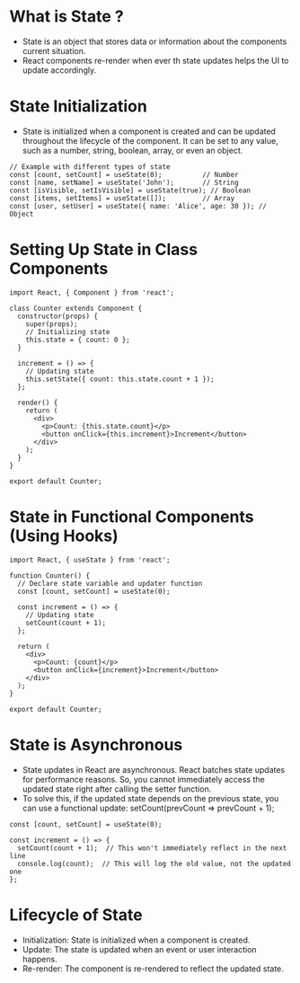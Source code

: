 # What is State ?

- State is an object that stores data or information about the components current situation.
- React components re-render when ever th state updates helps the UI to update accordingly.

# State Initialization

- State is initialized when a component is created and can be updated throughout the lifecycle of the component. It can be set to any value, such as a number, string, boolean, array, or even an object.

```
// Example with different types of state
const [count, setCount] = useState(0);          // Number
const [name, setName] = useState('John');       // String
const [isVisible, setIsVisible] = useState(true); // Boolean
const [items, setItems] = useState([]);         // Array
const [user, setUser] = useState({ name: 'Alice', age: 30 }); // Object

```

# Setting Up State in Class Components

```
import React, { Component } from 'react';

class Counter extends Component {
  constructor(props) {
    super(props);
    // Initializing state
    this.state = { count: 0 };
  }

  increment = () => {
    // Updating state
    this.setState({ count: this.state.count + 1 });
  };

  render() {
    return (
      <div>
        <p>Count: {this.state.count}</p>
        <button onClick={this.increment}>Increment</button>
      </div>
    );
  }
}

export default Counter;

```

# State in Functional Components (Using Hooks)

```
import React, { useState } from 'react';

function Counter() {
  // Declare state variable and updater function
  const [count, setCount] = useState(0);

  const increment = () => {
    // Updating state
    setCount(count + 1);
  };

  return (
    <div>
      <p>Count: {count}</p>
      <button onClick={increment}>Increment</button>
    </div>
  );
}

export default Counter;

```

# State is Asynchronous

- State updates in React are asynchronous. React batches state updates for performance reasons. So, you cannot immediately access the updated state right after calling the setter function.
- To solve this, if the updated state depends on the previous state, you can use a functional update: setCount(prevCount => prevCount + 1);

```
const [count, setCount] = useState(0);

const increment = () => {
  setCount(count + 1);  // This won't immediately reflect in the next line
  console.log(count);  // This will log the old value, not the updated one
};

```

# Lifecycle of State

- Initialization: State is initialized when a component is created.
- Update: The state is updated when an event or user interaction happens.
- Re-render: The component is re-rendered to reflect the updated state.
